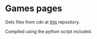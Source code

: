 # Games pages

Gets files from cdn at [this](https://github.com/BinBashBanana/gstore) repository.

Compiled using the python script included.